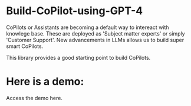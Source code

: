 # Build-CoPilot-using-GPT-4

CoPilots or Assistants are becoming a default way to intereact with knowlege base. These are deployed as 'Subject matter experts' or simply 'Customer Support'. New advancements in LLMs allows us to build super smart CoPilots. 

This library provides a good starting point to build CoPilots.

# Here is a demo: 






Access the demo here. 
